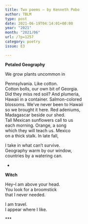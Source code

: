 ```yaml
---
title: Two poems – by Kenneth Pobo
author: TBLM
type: post
date: 2021-06-19T04:14:01+00:00
year: "2021"
month: "2021/06"
url: /?p=1257
category: poetry
issue: E3

---
```

**Petaled Geography**

We grow plants uncommon in

Pennsylvania. Like cotton.  
Cotton bolls, our own bit of Georgia.  
Did they miss red soil? And plumeria,  
Hawaii in a container. Salmon-colored  
blossoms. We’ve never been to Hawaii  
so we brought it here. Red adeniums,  
Madagascar beside our shed.  
Tall Mexican sunflowers call to us  
each morning. Orange, a song  
which they will teach us. Mexico  
on a thick stalk. In late fall,

I take in what can’t survive.  
Geography warm by our window,  
countries by a watering can.

*

**Witch**

Hey&#8211;I am above your head.  
You look for a broomstick  
that I never needed.

I am travel.  
I appear where I like.

\***
